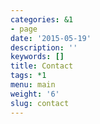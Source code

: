 ```yaml
---
categories: &1
- page
date: '2015-05-19'
description: ''
keywords: []
title: Contact
tags: *1
menu: main
weight: '6'
slug: contact
---
```



<script type="text/javascript">var host = (("https:" == document.location.protocol) ? "https://secure." : "http://");document.write(unescape("%3Cscript src='" + host + "wufoo.com/scripts/embed/form.js' type='text/javascript'%3E%3C/script%3E"));</script>


<script type="text/javascript">
var z7x3k1 = new WufooForm();
z7x3k1.initialize({
'userName':'zzamboni', 
'formHash':'z7x3k1', 
'autoResize':true,
'height':'437',
'header':'show'});
z7x3k1.display();
</script>



